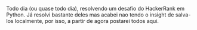 Todo dia (ou quase todo dia), resolvendo um desafio do HackerRank em Python. Já resolvi bastante deles mas acabei nao tendo o insight de salva-los localmente, por isso, a partir de agora postarei todos aqui.
